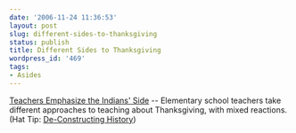 ```yaml
---
date: '2006-11-24 11:36:53'
layout: post
slug: different-sides-to-thanksgiving
status: publish
title: Different Sides to Thanksgiving
wordpress_id: '469'
tags:
- Asides
---
```


[Teachers Emphasize the Indians' Side](http://news.yahoo.com/news?tmpl=story&u=/ap/20061121/ap_on_re_us/teaching_thanksgiving_1) -- Elementary school teachers take different approaches to teaching about Thanksgiving, with mixed reactions. (Hat Tip: [De-Constructing History](http://de-constructinghistory.blogspot.com/))
